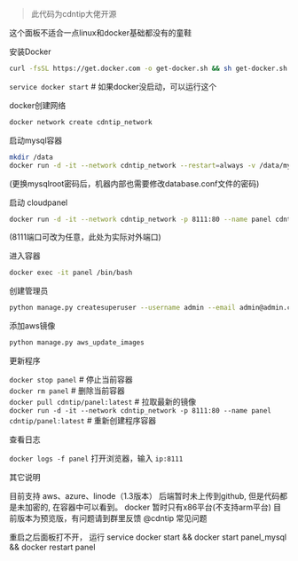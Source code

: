 > 此代码为cdntip大佬开源

这个面板不适合一点linux和docker基础都没有的童鞋

安装Docker

```bash
curl -fsSL https://get.docker.com -o get-docker.sh && sh get-docker.sh
```

`service docker start` # 如果docker没启动，可以运行这个

docker创建网络

```bash
docker network create cdntip_network
```

启动mysql容器

```bash
mkdir /data
docker run -d -it --network cdntip_network --restart=always -v /data/mysql:/var/lib/mysql --name panel_mysql -e MYSQL_ROOT_PASSWORD=root -e MYSQL_DATABASE=panel mysql:5.7 --character-set-server=utf8mb4 --collation-server=utf8mb4_unicode_ci
```
(更换mysqlroot密码后，机器内部也需要修改database.conf文件的密码)

启动 cloudpanel

```bash
docker run -d -it --network cdntip_network -p 8111:80 --name panel cdntip/panel
```
 (8111端口可改为任意，此处为实际对外端口)
 
进入容器

```bash
docker exec -it panel /bin/bash
```

创建管理员

```bash
python manage.py createsuperuser --username admin --email admin@admin.com
```

添加aws镜像

```bash
python manage.py aws_update_images
```

更新程序

`docker stop panel` # 停止当前容器<br>
`docker rm panel` # 删除当前容器<br>
`docker pull cdntip/panel:latest` # 拉取最新的镜像<br>
`docker run -d -it --network cdntip_network -p 8111:80 --name panel cdntip/panel:latest` # 重新创建程序容器<br>

查看日志

`docker logs -f panel`
打开浏览器，输入 `ip:8111`

其它说明

目前支持 aws、azure、linode（1.3版本）
后端暂时未上传到github, 但是代码都是未加密的, 在容器中可以看到。
docker 暂时只有x86平台(不支持arm平台)
目前版本为预览版，有问题请到群里反馈 @cdntip
常见问题

重启之后面板打不开， 运行 service docker start && docker start panel_mysql && docker restart panel
